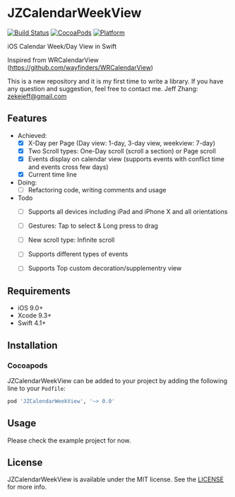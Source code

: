 # JZCalendarWeekView

[![Build Status](https://travis-ci.org/zjfjack/JZCalendarWeekView.svg?branch=master)](https://travis-ci.org/zjfjack/JZCalendarWeekView)
[![CocoaPods](https://img.shields.io/cocoapods/v/JZCalendarWeekView.svg)](https://cocoapods.org/pods/JZCalendarWeekView)
[![Platform](https://img.shields.io/cocoapods/p/JZCalendarWeekView.svg?style=flat)](https://github.com/zjfjack/JZCalendarWeekView)

iOS Calendar Week/Day View in Swift

Inspired from WRCalendarView (https://github.com/wayfinders/WRCalendarView)

This is a new repository and it is my first time to write a library. If you have any question and suggestion, feel free to contact me. Jeff Zhang: zekejeff@gmail.com


## Features

- Achieved:
    - [x] X-Day per Page (Day view: 1-day, 3-day view, weekview: 7-day)
    - [x] Two Scroll types: One-Day scroll (scroll a section) or Page scroll
    - [x] Events display on calendar view (supports events with conflict time and events cross few days)
    - [x] Current time line

- Doing:
    - [ ] Refactoring code, writing comments and usage

- Todo
    - [ ] Supports all devices including iPad and iPhone X and all orientations
    - [ ] Gestures: Tap to select & Long press to drag
    - [ ] New scroll type: Infinite scroll
    - [ ] Supports different types of events
    - [ ] Supports Top custom decoration/supplementry view


## Requirements

- iOS 9.0+
- Xcode 9.3+
- Swift 4.1+

## Installation

### Cocoapods
JZCalendarWeekView can be added to your project by adding the following line to your `Podfile`:

```ruby
pod 'JZCalendarWeekView', '~> 0.0'
```


## Usage

Please check the example project for now.


## License

JZCalendarWeekView is available under the MIT license. See the [LICENSE](https://github.com/zjfjack/JZCalendarWeekView/blob/master/LICENSE)  for more info.



